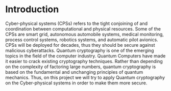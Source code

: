 # Introduction

Cyber-physical systems (CPSs) refers to the tight conjoining of and coordination between computational and physical resources. Some of the CPSs are smart grid, autonomous automobile systems, medical monitoring, process control systems, robotics systems, and automatic pilot avionics. CPSs will be deployed for decades, thus they should be secure against malicious cyberattacks. Quantum cryptography is one of the emerging topics in the field of the computer industry. Quantum Computers have made it easier to crack existing cryptography techniques. Rather than depending on the complexity of factoring large numbers, quantum cryptography is based on the fundamental and unchanging principles of quantum mechanics. Thus, on this project we will try to apply Quantum cryptography on the Cyber-physical systems in order to make them more secure.